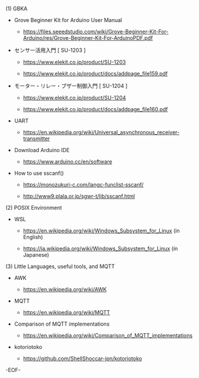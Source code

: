 
(1) GBKA

- Grove Beginner Kit for Arduino User Manual

  - https://files.seeedstudio.com/wiki/Grove-Beginner-Kit-For-Arduino/res/Grove-Beginner-Kit-For-ArduinoPDF.pdf


- センサー活用入門 [ SU-1203 ]

  - https://www.elekit.co.jp/product/SU-1203

  - https://www.elekit.co.jp/product/docs/addpage_file159.pdf


- モーター・リレー・ブザー制御入門 [ SU-1204 ]

  - https://www.elekit.co.jp/product/SU-1204

  - https://www.elekit.co.jp/product/docs/addpage_file160.pdf


- UART

  - https://en.wikipedia.org/wiki/Universal_asynchronous_receiver-transmitter


- Download Arduino IDE

  - https://www.arduino.cc/en/software


- How to use sscanf()

  - https://monozukuri-c.com/langc-funclist-sscanf/

  - http://www9.plala.or.jp/sgwr-t/lib/sscanf.html


(2) POSIX Environment

- WSL

  - https://en.wikipedia.org/wiki/Windows_Subsystem_for_Linux (in English)

  - https://ja.wikipedia.org/wiki/Windows_Subsystem_for_Linux (in Japanese)


(3) Little Languages, useful tools, and MQTT

- AWK

  - https://en.wikipedia.org/wiki/AWK

- MQTT

  - https://en.wikipedia.org/wiki/MQTT

- Comparison of MQTT implementations

  - https://en.wikipedia.org/wiki/Comparison_of_MQTT_implementations

- kotoriotoko

  - https://github.com/ShellShoccar-jpn/kotoriotoko


-EOF-


